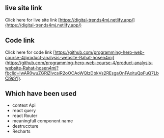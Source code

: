 ## live site link
Click here for live site link [https://digital-trends4mj.netlify.app/](https://digital-trends4mj.netlify.app/)

## Code link

Click here for code link [https://github.com/programming-hero-web-course-4/product-analysis-website-Rahat-hosen4mj](https://github.com/programming-hero-web-course-4/product-analysis-website-Rahat-hosen4mj?fbclid=IwAR0wuZGRiZlvcaiR2oOCAoWQlzDbkVs2REsgaOnFAxituQpFuQ7LbCi9pYI).


## Which have been used
* context Api
* react query
* react Router
* meaningfull component name
* destruccture
* Recharts